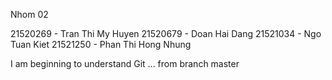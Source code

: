 Nhom 02

21520269 - Tran Thi My Huyen
21520679 - Doan Hai Dang
21521034 - Ngo Tuan Kiet
21521250 - Phan Thi Hong Nhung

I am beginning to understand Git
... from branch master

